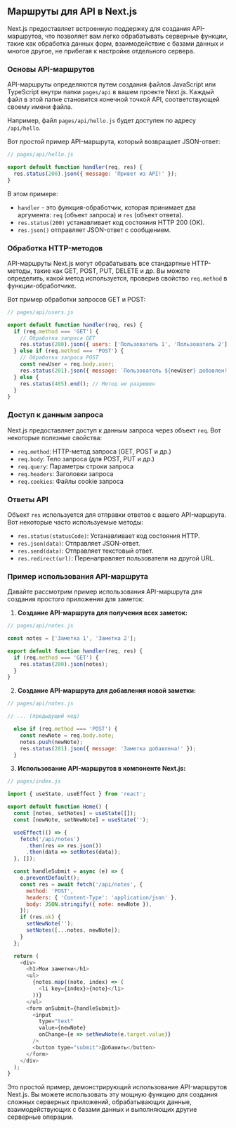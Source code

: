 ## Маршруты для API в Next.js

Next.js предоставляет встроенную поддержку для создания API-маршрутов, что позволяет вам легко обрабатывать серверные функции, такие как обработка данных форм, взаимодействие с базами данных и многое другое, не прибегая к настройке отдельного сервера. 

### Основы API-маршрутов

API-маршруты определяются путем создания файлов JavaScript или TypeScript внутри папки `pages/api` в вашем проекте Next.js. Каждый файл в этой папке становится конечной точкой API, соответствующей своему имени файла. 

Например, файл `pages/api/hello.js` будет доступен по адресу `/api/hello`.

Вот простой пример API-маршрута, который возвращает JSON-ответ:

```javascript
// pages/api/hello.js

export default function handler(req, res) {
  res.status(200).json({ message: 'Привет из API!' });
}
```

В этом примере:
- `handler` - это функция-обработчик, которая принимает два аргумента: `req` (объект запроса) и `res` (объект ответа).
- `res.status(200)` устанавливает код состояния HTTP 200 (OK).
- `res.json()` отправляет JSON-ответ с сообщением.

### Обработка HTTP-методов

API-маршруты Next.js могут обрабатывать все стандартные HTTP-методы, такие как GET, POST, PUT, DELETE и др. Вы можете определить, какой метод используется, проверив свойство `req.method` в функции-обработчике.

Вот пример обработки запросов GET и POST:

```javascript
// pages/api/users.js

export default function handler(req, res) {
  if (req.method === 'GET') {
    // Обработка запроса GET
    res.status(200).json({ users: ['Пользователь 1', 'Пользователь 2'] });
  } else if (req.method === 'POST') {
    // Обработка запроса POST
    const newUser = req.body.user;
    res.status(201).json({ message: `Пользователь ${newUser} добавлен!` });
  } else {
    res.status(405).end(); // Метод не разрешен
  }
}
```

### Доступ к данным запроса

Next.js предоставляет доступ к данным запроса через объект `req`. Вот некоторые полезные свойства:

- `req.method`: HTTP-метод запроса (GET, POST и др.)
- `req.body`: Тело запроса (для POST, PUT и др.)
- `req.query`: Параметры строки запроса
- `req.headers`: Заголовки запроса
- `req.cookies`: Файлы cookie запроса

### Ответы API

Объект `res` используется для отправки ответов с вашего API-маршрута. Вот некоторые часто используемые методы:

- `res.status(statusCode)`: Устанавливает код состояния HTTP.
- `res.json(data)`: Отправляет JSON-ответ.
- `res.send(data)`: Отправляет текстовый ответ.
- `res.redirect(url)`: Перенаправляет пользователя на другой URL.

### Пример использования API-маршрута

Давайте рассмотрим пример использования API-маршрута для создания простого приложения для заметок:

1. **Создание API-маршрута для получения всех заметок:**

```javascript
// pages/api/notes.js

const notes = ['Заметка 1', 'Заметка 2'];

export default function handler(req, res) {
  if (req.method === 'GET') {
    res.status(200).json(notes);
  } 
}
```

2. **Создание API-маршрута для добавления новой заметки:**

```javascript
// pages/api/notes.js

// ... (предыдущий код)

  else if (req.method === 'POST') {
    const newNote = req.body.note;
    notes.push(newNote);
    res.status(201).json({ message: 'Заметка добавлена!' });
  } 
```

3. **Использование API-маршрутов в компоненте Next.js:**

```javascript
// pages/index.js

import { useState, useEffect } from 'react';

export default function Home() {
  const [notes, setNotes] = useState([]);
  const [newNote, setNewNote] = useState('');

  useEffect(() => {
    fetch('/api/notes')
      .then(res => res.json())
      .then(data => setNotes(data));
  }, []);

  const handleSubmit = async (e) => {
    e.preventDefault();
    const res = await fetch('/api/notes', {
      method: 'POST',
      headers: { 'Content-Type': 'application/json' },
      body: JSON.stringify({ note: newNote }),
    });
    if (res.ok) {
      setNewNote('');
      setNotes([...notes, newNote]);
    }
  };

  return (
    <div>
      <h1>Мои заметки</h1>
      <ul>
        {notes.map((note, index) => (
          <li key={index}>{note}</li>
        ))}
      </ul>
      <form onSubmit={handleSubmit}>
        <input 
          type="text" 
          value={newNote} 
          onChange={e => setNewNote(e.target.value)} 
        />
        <button type="submit">Добавить</button>
      </form>
    </div>
  );
}
```

Это простой пример, демонстрирующий использование API-маршрутов Next.js. Вы можете использовать эту мощную функцию для создания сложных серверных приложений, обрабатывающих данные, взаимодействующих с базами данных и выполняющих другие серверные операции.
